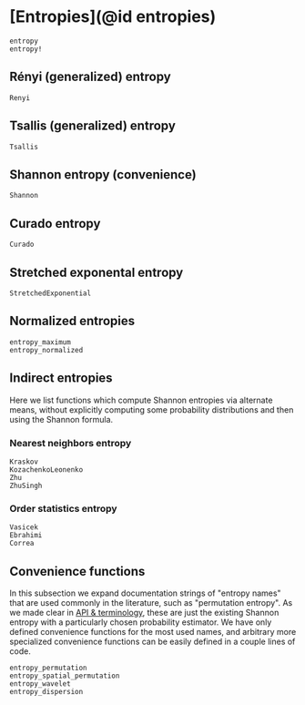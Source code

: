 # [Entropies](@id entropies)

```@docs
entropy
entropy!
```

## Rényi (generalized) entropy

```@docs
Renyi
```

## Tsallis (generalized) entropy

```@docs
Tsallis
```

## Shannon entropy (convenience)

```@docs
Shannon
```

## Curado entropy

```@docs
Curado
```

## Stretched exponental entropy

```@docs
StretchedExponential
```

## Normalized entropies

```@docs
entropy_maximum
entropy_normalized
```

## Indirect entropies

Here we list functions which compute Shannon entropies via alternate means, without explicitly computing some probability distributions and then using the Shannon formula.

### Nearest neighbors entropy

```@docs
Kraskov
KozachenkoLeonenko
Zhu
ZhuSingh
```

### Order statistics entropy

```@docs
Vasicek
Ebrahimi
Correa
```

## Convenience functions

In this subsection we expand documentation strings of "entropy names" that are used commonly in the literature, such as "permutation entropy". As we made clear in [API & terminology](@ref), these are just the existing Shannon entropy with a particularly chosen probability estimator. We have only defined convenience functions for the most used names, and arbitrary more specialized convenience functions can be easily defined in a couple lines of code.

```@docs
entropy_permutation
entropy_spatial_permutation
entropy_wavelet
entropy_dispersion
```

